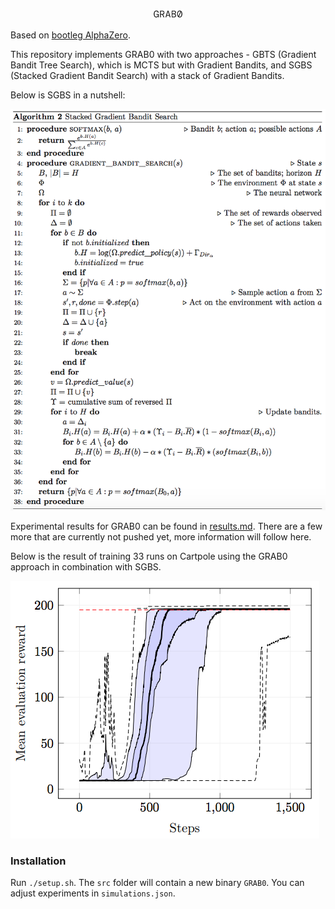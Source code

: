 <p align="center"><img width=50 src=".github/grab0.png"></p>

Based on [bootleg AlphaZero](https://github.com/instance01/BootlegAlphaZero).

This repository implements GRAB0 with two approaches - GBTS (Gradient Bandit
Tree Search), which is MCTS but with Gradient Bandits, and SGBS (Stacked
Gradient Bandit Search) with a stack of Gradient Bandits.

Below is SGBS in a nutshell:

<img src=".github/SGBS.png" /> 

Experimental results for GRAB0 can be found in
[results.md](https://github.com/instance01/GRAB0/blob/master/results.md). There
are a few more that are currently not pushed yet, more information will follow
here.

Below is the result of training 33 runs on Cartpole using the GRAB0 approach in
combination with SGBS.

<img src=".github/cartpole.png" /> 

### Installation

Run `./setup.sh`. The `src` folder will contain a new binary `GRAB0`. You can adjust experiments in `simulations.json`.
